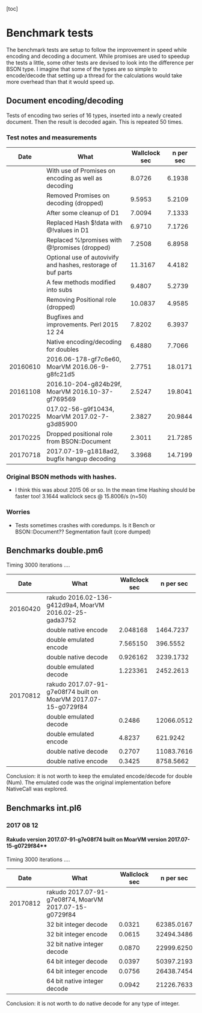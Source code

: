 [toc]

# Benchmark tests

The benchmark tests are setup to follow the improvement in speed while encoding and decoding a document. While promises are used to speedup the tests a little, some other tests are devised to look into the difference per BSON type. I imagine that some of the types are so simple to encode/decode that setting up a thread for the calculations would take more overhead than that it would speed up.

## Document encoding/decoding

Tests of encoding two series of 16 types, inserted into a newly created document. Then the result is decoded again. This is repeated 50 times.

### Test notes and measurements

| Date | What | Wallclock sec | n per sec |
|------|------|---------------|-----------|
|| With use of Promises on encoding as well as decoding| 8.0726 | 6.1938
|| Removed Promises on decoding (dropped) | 9.5953 | 5.2109
|| After some cleanup of D1 | 7.0094 | 7.1333
|| Replaced Hash $!data with @!values in D1 | 6.9710 | 7.1726
|| Replaced %!promises with @!promises (dropped) | 7.2508 | 6.8958
|| Optional use of autovivify and hashes, restorage of buf parts | 11.3167 | 4.4182
|| A few methods modified into subs | 9.4807 | 5.2739
|| Removing Positional role (dropped) | 10.0837 | 4.9585
|| Bugfixes and improvements. Perl 2015 12 24 | 7.8202 | 6.3937
|| Native encoding/decoding for doubles | 6.4880 | 7.7066
| 20160610 | 2016.06-178-gf7c6e60, MoarVM 2016.06-9-g8fc21d5 | 2.7751 | 18.0171
| 20161108 | 2016.10-204-g824b29f, MoarVM 2016.10-37-gf769569 | 2.5247 | 19.8041
| 20170225 | 017.02-56-g9f10434, MoarVM 2017.02-7-g3d85900 | 2.3827 | 20.9844
| 20170225 | Dropped positional role from BSON::Document | 2.3011 | 21.7285
| 20170718 | 2017.07-19-g1818ad2, bugfix hangup decoding | 3.3968 | 14.7199

###  Original BSON methods with hashes.
* I think this was about 2015 06 or so. In the mean time Hashing should be faster too!
  3.1644 wallclock secs @ 15.8006/s (n=50)


### Worries
- Tests sometimes crashes with coredumps. Is it Bench or BSON::Document??
Segmentation fault (core dumped)


## Benchmarks double.pm6

Timing 3000 iterations ....

| Date | What | Wallclock sec | n per sec |
|------|------|---------------|-----------|
| 20160420 | rakudo 2016.02-136-g412d9a4, MoarVM 2016.02-25-gada3752
|| double native encode | 2.048168 | 1464.7237
|| double emulated encode | 7.565150 | 396.5552
|| double native decode | 0.926162 | 3239.1732
|| double emulated decode | 1.223361 | 2452.2613
| 20170812 | rakudo 2017.07-91-g7e08f74 built on MoarVM 2017.07-15-g0729f84
|| double emulated decode | 0.2486 | 12066.0512
|| double emulated encode | 4.8237 | 621.9242
|| double native decode | 0.2707 | 11083.7616
|| double native encode | 0.3425 | 8758.5662

Conclusion: it is not worth to keep the emulated encode/decode for double (Num). The emulated code was the original implementation before NativeCall was explored.

## Benchmarks int.pl6

### 2017 08 12
#### Rakudo version 2017.07-91-g7e08f74 built on MoarVM version 2017.07-15-g0729f84**

Timing 3000 iterations ....

| Date | What | Wallclock sec | n per sec|
|------|------|---------------|----------|
| 20170812 | rakudo 2017.07-91-g7e08f74, MoarVM 2017.07-15-g0729f84||
||32 bit integer decode | 0.0321 | 62385.0167
||32 bit integer encode | 0.0615 | 32494.3486
||32 bit native integer decode | 0.0870 | 22999.6250
||64 bit integer decode | 0.0397 | 50397.2193
||64 bit integer encode | 0.0756 | 26438.7454
||64 bit native integer decode | 0.0942 | 21226.7633

Conclusion: it is not worth to do native decode for any type of integer.
